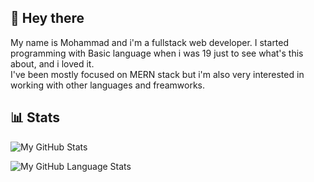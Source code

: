 ## 👋 Hey there
My name is Mohammad and i'm a fullstack web developer. I started programming with Basic language when i was 19 just to see what's this about, and i loved it.  
I've been mostly focused on MERN stack but i'm also very interested in working with other languages and freamworks.

## 📊 Stats
![My GitHub Stats](https://github-readme-stats.vercel.app/api?username=mmtrez&count_private=true&show_icons=true&theme=discord_old_blurple)

![My GitHub Language Stats](https://github-readme-stats.vercel.app/api/top-langs/?username=mmtrez&theme=discord_old_blurple)

